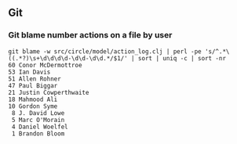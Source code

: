 ## Git

### Git blame number actions on a file by user

    git blame -w src/circle/model/action_log.clj | perl -pe 's/^.*\((.*?)\s+\d\d\d\d-\d\d-\d\d.*/$1/' | sort | uniq -c | sort -nr
    60 Conor McDermottroe
    53 Ian Davis
    51 Allen Rohner
    47 Paul Biggar
    21 Justin Cowperthwaite
    18 Mahmood Ali
    10 Gordon Syme
     8 J. David Lowe
     5 Marc O'Morain
     4 Daniel Woelfel
     1 Brandon Bloom
